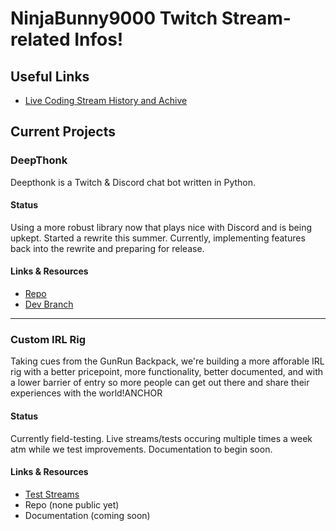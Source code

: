 # NinjaBunny9000 Twitch Stream-related Infos!

## Useful Links

- [Live Coding Stream History and Achive](https://github.com/NinjaBunny9000/stream-stuff/blob/master/stream_history.md)



## Current Projects
### DeepThonk

Deepthonk is a Twitch & Discord chat bot written in Python.

#### Status

Using a more robust library now that plays nice with Discord and is being upkept. Started a rewrite this summer. Currently, implementing features back into the rewrite and preparing for release.

#### Links & Resources

- [Repo](https://github.com/NinjaBunny9000/DeepThonk/)
- [Dev Branch](https://github.com/NinjaBunny9000/DeepThonk/tree/nb9k-dev)

---

### Custom IRL Rig

Taking cues from the GunRun Backpack, we're building a more afforable IRL rig with a better pricepoint, more functionality, better documented, and with a lower barrier of entry so more people can get out there and share their experiences with the world!ANCHOR 

#### Status

Currently field-testing. Live streams/tests occuring multiple times a week atm while we test improvements. Documentation to begin soon.

#### Links & Resources

- [Test Streams](https://www.twitch.tv/ninjabunny9000/videos?filter=archives&sort=time)
- Repo (none public yet)
- Documentation (coming soon)